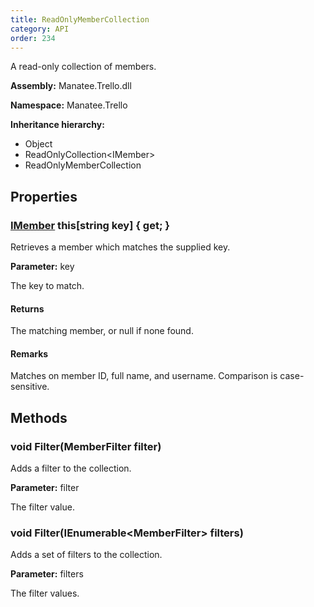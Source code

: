```yaml
---
title: ReadOnlyMemberCollection
category: API
order: 234
---
```


A read-only collection of members.

**Assembly:** Manatee.Trello.dll

**Namespace:** Manatee.Trello

**Inheritance hierarchy:**

- Object
- ReadOnlyCollection&lt;IMember&gt;
- ReadOnlyMemberCollection

## Properties

### [IMember](../IMember#imember) this[string key] { get; }

Retrieves a member which matches the supplied key.

**Parameter:** key

The key to match.

#### Returns

The matching member, or null if none found.

#### Remarks

Matches on member ID, full name, and username. Comparison is case-sensitive.

## Methods

### void Filter(MemberFilter filter)

Adds a filter to the collection.

**Parameter:** filter

The filter value.

### void Filter(IEnumerable&lt;MemberFilter&gt; filters)

Adds a set of filters to the collection.

**Parameter:** filters

The filter values.

